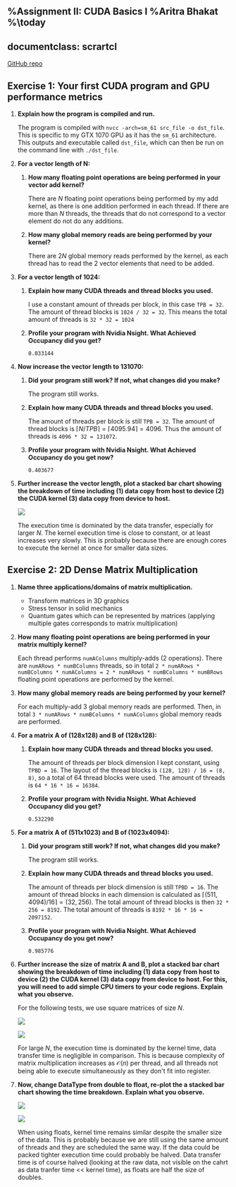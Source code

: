 %Assignment II: CUDA Basics I
%Aritra Bhakat
%\today
---
documentclass: scrartcl
---

[GitHub repo](https://github.com/arrebarritra/DD2360HT23/tree/main/hw_2)

## Exercise 1: Your first CUDA program and GPU performance metrics
1. **Explain how the program is compiled and run.**

    The program is compiled with `nvcc -arch=sm_61 src_file -o dst_file`. This is specific to my GTX 1070 GPU as it has the `sm_61` architecture. This outputs and executable called `dst_file`, which can then be run on the command line with `./dst_file`.

2. **For a vector length of N:**

    1. **How many floating point operations are being performed in your vector add kernel?**

        There are $N$ floating point operations being performed by my add kernel, as there is one addition performed in each thread. If there are more than $N$ threads, the threads that do not correspond to a vector element do not do any additions.

    2. **How many global memory reads are being performed by your kernel?**

        There are $2N$ global memory reads performed by the kernel, as each thread has to read the 2 vector elements that need to be added.

3. **For a vector length of 1024:**

    1. **Explain how many CUDA threads and thread blocks you used.**

        I use a constant amount of threads per block, in this case `TPB = 32`. The amount of thread blocks is `1024 / 32 = 32`. This means the total amount of threads is `32 * 32 = 1024`

    2. **Profile your program with Nvidia Nsight. What Achieved Occupancy did you get?**

        `0.033144`

4. **Now increase the vector length to 131070:**
    
    1. **Did your program still work? If not, what changes did you make?**

        The program still works.

    2. **Explain how many CUDA threads and thread blocks you used.**

        The amount of threads per block is still `TPB = 32`. The amount of thread blocks is $\lceil N / TPB \rceil = \lceil 4095.94 \rceil = 4096$. Thus the amount of threads is `4096 * 32 = 131072`.

    3. **Profile your program with Nvidia Nsight. What Achieved Occupancy do you get now?**

        `0.403677`

5. **Further increase the vector length, plot a stacked bar chart showing the breakdown of time including (1) data copy from host to device (2) the CUDA kernel (3) data copy from device to host.**

    ![](ex_1/img/vecadd-stackedbar.png)

    The execution time is dominated by the data transfer, especially for larger $N$. The kernel execution time is close to constant, or at least increases very slowly. This is probably because there are enough cores to execute the kernel at once for smaller data sizes.

## Exercise 2: 2D Dense Matrix Multiplication

1. **Name three applications/domains of matrix multiplication.**
    - Transform matrices in 3D graphics
    - Stress tensor in solid mechanics
    - Quantum gates which can be represented by matrices (applying multiple gates corresponds to matrix multiplication)

2. **How many floating point operations are being performed in your matrix multiply kernel?** 

    Each thread performs `numAColumns` multiply-adds (2 operations). There are `numARows * numBColumns` threads, so in total `2 * numARows * numBColumns * numAColumns = 2 * numARows * numBColumns * numBRows` floating point operations are performed by the kernel.

3. **How many global memory reads are being performed by your kernel?**
    
    For each multiply-add 3 global memory reads are performed. Then, in total `3 * numARows * numBColumns * numAColumns` global memory reads are performed.

4. **For a matrix A of (128x128) and B of (128x128):**

    1. **Explain how many CUDA threads and thread blocks you used.**

        The amount of threads per block dimension I kept constant, using `TPBD = 16`. The layout of the thread blocks is `(128, 128) / 16 = (8, 8)`, so a total of 64 thread blocks were used. The amount of threads is `64 * 16 * 16 = 16384`. 

    2. **Profile your program with Nvidia Nsight. What Achieved Occupancy did you get?**

        `0.532290` 

5. **For a matrix A of (511x1023) and B of (1023x4094):**

    1. **Did your program still work? If not, what changes did you make?**
        
        The program still works.

    2. **Explain how many CUDA threads and thread blocks you used.**

        The amount of threads per block dimension is still `TPBD = 16`. The amount of thread blocks in each dimension is calculated as $\lceil (511, 4094) / 16 \rceil = (32, 256)$. The total amount of thread blocks is then `32 * 256 = 8192`. The total amount of threads is `8192 * 16 * 16 = 2097152`.

    3. **Profile your program with Nvidia Nsight. What Achieved Occupancy do you get now?**

        `0.985776`

6. **Further increase the size of matrix A and B, plot a stacked bar chart showing the breakdown of time including (1) data copy from host to device (2) the CUDA kernel (3) data copy from device to host. For this, you will need to add simple CPU timers to your code regions. Explain what you observe.**

    For the following tests, we use square matrices of size $N$.

    ![](ex_2/img/mmul-double-smalln.png)

    ![](ex_2/img/mmul-double-largen.png)

    For large $N$, the execution time is dominated by the kernel time, data transfer time is negligible in comparison. This is because complexity of matrix multiplication increases as $\mathcal{O}(n)$ per thread, and all threads not being able to execute simultaneously as they don't fit into register.

7. **Now, change DataType from double to float, re-plot the a stacked bar chart showing the time breakdown. Explain what you observe.**

    ![](ex_2/img/mmul-float-smalln.png)

    ![](ex_2/img/mmul-float-largen.png)

    When using floats, kernel time remains similar despite the smaller size of the data. This is probably because we are still using the same amount of threads and they are scheduled the same way. If the data could be packed tighter execution time could probably be halved. Data transfer time is of course halved (looking at the raw data, not visible on the cahrt as data tranfer time << kernel time), as floats are half the size of doubles.